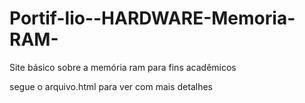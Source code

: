 # Portif-lio--HARDWARE-Memoria-RAM-

Site básico sobre a memória ram para fins acadêmicos

segue o arquivo.html para ver com mais detalhes
